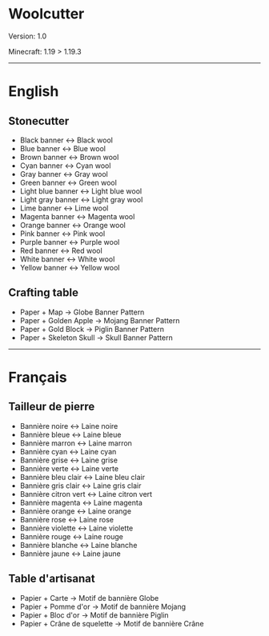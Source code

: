 # Woolcutter

Version: 1.0

Minecraft: 1.19 > 1.19.3

--------------------------------------------
# English

## Stonecutter
- Black banner <-> Black wool
- Blue banner <-> Blue wool
- Brown banner <-> Brown wool
- Cyan banner <-> Cyan wool
- Gray banner <-> Gray wool
- Green banner <-> Green wool
- Light blue banner <-> Light blue wool
- Light gray banner <-> Light gray wool
- Lime banner <-> Lime wool
- Magenta banner <-> Magenta wool
- Orange banner <-> Orange wool
- Pink banner <-> Pink wool
- Purple banner <-> Purple wool
- Red banner <-> Red wool
- White banner <-> White wool
- Yellow banner <-> Yellow wool

## Crafting table
- Paper + Map -> Globe Banner Pattern
- Paper + Golden Apple -> Mojang Banner Pattern
- Paper + Gold Block -> Piglin Banner Pattern
- Paper + Skeleton Skull -> Skull Banner Pattern

--------------------------------------------
# Français

## Tailleur de pierre
- Bannière noire <-> Laine noire
- Bannière bleue <-> Laine bleue
- Bannière marron <-> Laine marron
- Bannière cyan <-> Laine cyan
- Bannière grise <-> Laine grise
- Bannière verte <-> Laine verte
- Bannière bleu clair <-> Laine bleu clair
- Bannière gris clair <-> Laine gris clair
- Bannière citron vert <-> Laine citron vert
- Bannière magenta <-> Laine magenta
- Bannière orange <-> Laine orange
- Bannière rose <-> Laine rose
- Bannière violette <-> Laine violette
- Bannière rouge <-> Laine rouge
- Bannière blanche <-> Laine blanche
- Bannière jaune <-> Laine jaune

## Table d'artisanat
- Papier + Carte -> Motif de bannière Globe
- Papier + Pomme d'or -> Motif de bannière Mojang
- Papier + Bloc d'or -> Motif de bannière Piglin
- Papier + Crâne de squelette -> Motif de bannière Crâne
